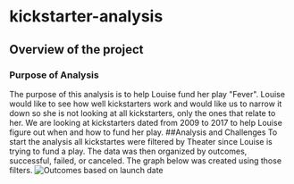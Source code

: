 # kickstarter-analysis
## Overview of the project
### Purpose of Analysis
The purpose of this analysis is to help Louise fund her play "Fever". Louise would like to see how well kickstarters work and would like us to narrow it down so she is not looking at all kickstarters, only the ones that relate to her. We are looking at kickstarters dated from 2009 to 2017 to help Louise figure out when and how to fund her play. 
##Analysis and Challenges
To start the analysis all kickstartes were filtered by Theater since Louise is trying to fund a play.  The data was then organized by outcomes, successful, failed, or canceled. The graph below was created using those filters. ![Outcomes based on launch date](https://user-images.githubusercontent.com/94948877/147178743-84b365d4-f6d8-43c2-9574-7b4e7a516c14.png)
